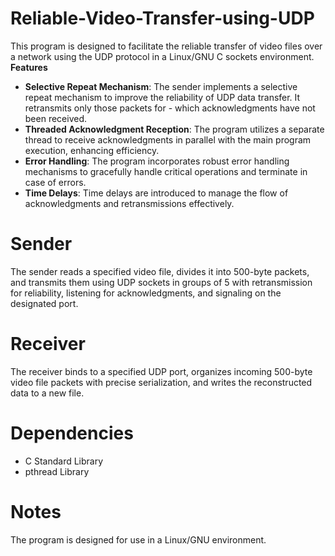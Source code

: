 # Reliable-Video-Transfer-using-UDP

This program is designed to facilitate the reliable transfer of video files over a network using the UDP protocol in a Linux/GNU C sockets environment. 
**Features**
- **Selective Repeat Mechanism**: The sender implements a selective repeat mechanism to improve the reliability of UDP data transfer. It retransmits only those packets for - which acknowledgments have not been received.
- **Threaded Acknowledgment Reception**: The program utilizes a separate thread to receive acknowledgments in parallel with the main program execution, enhancing efficiency.
- **Error Handling**: The program incorporates robust error handling mechanisms to gracefully handle critical operations and terminate in case of errors.
- **Time Delays**: Time delays are introduced to manage the flow of acknowledgments and retransmissions effectively.

# Sender

The sender reads a specified video file, divides it into 500-byte packets, and transmits them using UDP sockets in groups of 5 with retransmission for reliability, listening for acknowledgments, and signaling on the designated port.

# Receiver

The receiver binds to a specified UDP port, organizes incoming 500-byte video file packets with precise serialization, and writes the reconstructed data to a new file.

# Dependencies
- C Standard Library
- pthread Library

# Notes

The program is designed for use in a Linux/GNU environment.
